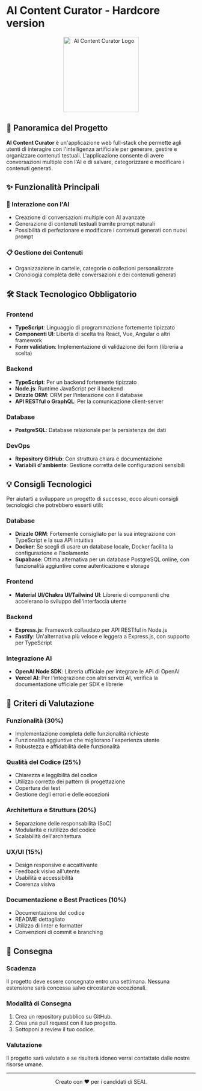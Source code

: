 # AI Content Curator - Hardcore version

<p align="center">
  <img src="https://raw.githubusercontent.com/user/repo/main/assets/logo.png" alt="AI Content Curator Logo" width="200"/>
</p>


## 🚀 Panoramica del Progetto

**AI Content Curator** è un'applicazione web full-stack che permette agli utenti di interagire con l'intelligenza artificiale per generare, gestire e organizzare contenuti testuali. L'applicazione consente di avere conversazioni multiple con l'AI e di salvare, categorizzare e modificare i contenuti generati.

## ✨ Funzionalità Principali

### 🤖 Interazione con l'AI
- Creazione di conversazioni multiple con AI avanzate
- Generazione di contenuti testuali tramite prompt naturali
- Possibilità di perfezionare e modificare i contenuti generati con nuovi prompt

### 📋 Gestione dei Contenuti
- Organizzazione in cartelle, categorie o collezioni personalizzate
- Cronologia completa delle conversazioni e dei contenuti generati


## 🛠️ Stack Tecnologico Obbligatorio

### Frontend
- **TypeScript**: Linguaggio di programmazione fortemente tipizzato
- **Componenti UI**: Libertà di scelta tra React, Vue, Angular o altri framework
- **Form validation**: Implementazione di validazione dei form (libreria a scelta)

### Backend
- **TypeScript**: Per un backend fortemente tipizzato
- **Node.js**: Runtime JavaScript per il backend
- **Drizzle ORM**: ORM per l'interazione con il database
- **API RESTful o GraphQL**: Per la comunicazione client-server

### Database
- **PostgreSQL**: Database relazionale per la persistenza dei dati

### DevOps
- **Repository GitHub**: Con struttura chiara e documentazione
- **Variabili d'ambiente**: Gestione corretta delle configurazioni sensibili

## 💡 Consigli Tecnologici

Per aiutarti a sviluppare un progetto di successo, ecco alcuni consigli tecnologici che potrebbero esserti utili:

### Database
- **Drizzle ORM**: Fortemente consigliato per la sua integrazione con TypeScript e la sua API intuitiva
- **Docker**: Se scegli di usare un database locale, Docker facilita la configurazione e l'isolamento
- **Supabase**: Ottima alternativa per un database PostgreSQL online, con funzionalità aggiuntive come autenticazione e storage

### Frontend
- **Material UI/Chakra UI/Tailwind UI**: Librerie di componenti che accelerano lo sviluppo dell'interfaccia utente

### Backend
- **Express.js**: Framework collaudato per API RESTful in Node.js
- **Fastify**: Un'alternativa più veloce e leggera a Express.js, con supporto per TypeScript

### Integrazione AI
- **OpenAI Node SDK**: Libreria ufficiale per integrare le API di OpenAI
- **Vercel AI**: Per l'integrazione con altri servizi AI, verifica la documentazione ufficiale per SDK e librerie

## 📝 Criteri di Valutazione

### Funzionalità (30%)
- Implementazione completa delle funzionalità richieste
- Funzionalità aggiuntive che migliorano l'esperienza utente
- Robustezza e affidabilità delle funzionalità

### Qualità del Codice (25%)
- Chiarezza e leggibilità del codice
- Utilizzo corretto dei pattern di progettazione
- Copertura dei test
- Gestione degli errori e delle eccezioni

### Architettura e Struttura (20%)
- Separazione delle responsabilità (SoC)
- Modularità e riutilizzo del codice
- Scalabilità dell'architettura

### UX/UI (15%)
- Design responsive e accattivante
- Feedback visivo all'utente
- Usabilità e accessibilità
- Coerenza visiva

### Documentazione e Best Practices (10%)
- Documentazione del codice
- README dettagliato
- Utilizzo di linter e formatter
- Convenzioni di commit e branching

## 📄 Consegna

### Scadenza
Il progetto deve essere consegnato entro una settimana. Nessuna estensione sarà concessa salvo circostanze eccezionali.

### Modalità di Consegna
1. Crea un repository pubblico su GitHub.
2. Crea una pull request con il tuo progetto.
3. Sottoponi a review il tuo codice.

### Valutazione
Il progetto sarà valutato e se risulterà idoneo verrai contattato dalle nostre risorse umane.

---

<p align="center">
  Creato con ❤️ per i candidati di SEAI.
</p>